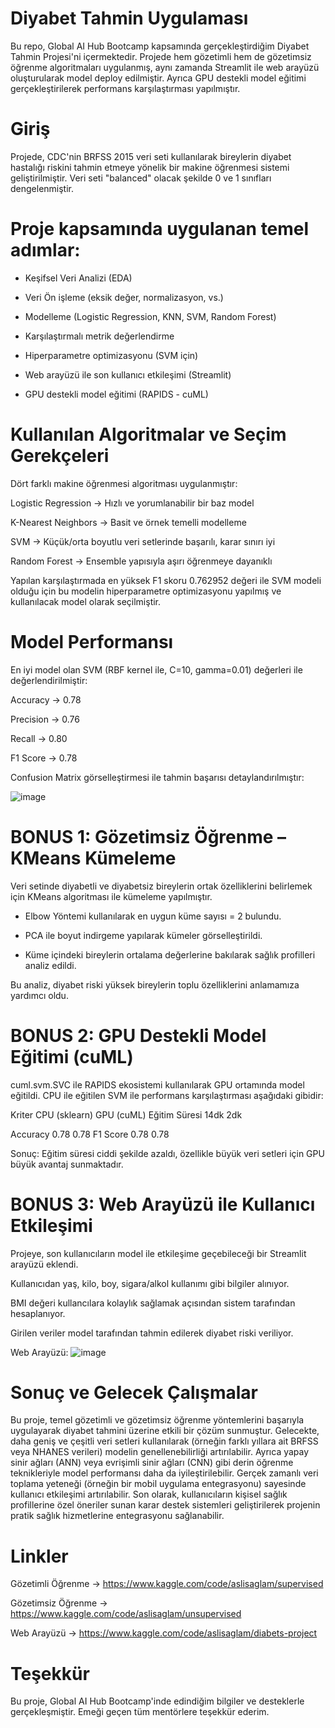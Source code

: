 # Diyabet Tahmin Uygulaması

Bu repo, Global AI Hub Bootcamp kapsamında gerçekleştirdiğim Diyabet Tahmin Projesi'ni içermektedir. Projede hem gözetimli hem de gözetimsiz öğrenme algoritmaları uygulanmış, aynı zamanda Streamlit ile web arayüzü oluşturularak model deploy edilmiştir. Ayrıca GPU destekli model eğitimi gerçekleştirilerek performans karşılaştırması yapılmıştır.

 # Giriş

Projede, CDC'nin BRFSS 2015 veri seti kullanılarak bireylerin diyabet hastalığı riskini tahmin etmeye yönelik bir makine öğrenmesi sistemi geliştirilmiştir. Veri seti "balanced" olacak şekilde 0 ve 1 sınıfları dengelenmiştir.

# Proje kapsamında uygulanan temel adımlar:

- Keşifsel Veri Analizi (EDA)

- Veri Ön işleme (eksik değer, normalizasyon, vs.)

- Modelleme (Logistic Regression, KNN, SVM, Random Forest)

- Karşılaştırmalı metrik değerlendirme

- Hiperparametre optimizasyonu (SVM için)

- Web arayüzü ile son kullanıcı etkileşimi (Streamlit)

- GPU destekli model eğitimi (RAPIDS - cuML)


# Kullanılan Algoritmalar ve Seçim Gerekçeleri

Dört farklı makine öğrenmesi algoritması uygulanmıştır:

Logistic Regression -> Hızlı ve yorumlanabilir bir baz model

K-Nearest Neighbors -> Basit ve örnek temelli modelleme

SVM                 -> Küçük/orta boyutlu veri setlerinde başarılı, karar sınırı iyi

Random Forest       -> Ensemble yapısıyla aşırı öğrenmeye dayanıklı

Yapılan karşılaştırmada en yüksek F1 skoru 0.762952 değeri ile SVM modeli olduğu için bu modelin hiperparametre optimizasyonu yapılmış ve kullanılacak model olarak seçilmiştir.

# Model Performansı

En iyi model olan SVM (RBF kernel ile, C=10, gamma=0.01) değerleri ile değerlendirilmiştir:


Accuracy  -> 0.78

Precision -> 0.76

Recall    -> 0.80

F1 Score  -> 0.78

Confusion Matrix görselleştirmesi ile tahmin başarısı detaylandırılmıştır:

![image](https://github.com/user-attachments/assets/004a7037-5e33-4742-9601-40d861a1410c)


# BONUS 1: Gözetimsiz Öğrenme – KMeans Kümeleme

Veri setinde diyabetli ve diyabetsiz bireylerin ortak özelliklerini belirlemek için KMeans algoritması ile kümeleme yapılmıştır.

- Elbow Yöntemi kullanılarak en uygun küme sayısı = 2 bulundu.

- PCA ile boyut indirgeme yapılarak kümeler görselleştirildi.

- Küme içindeki bireylerin ortalama değerlerine bakılarak sağlık profilleri analiz edildi.

Bu analiz, diyabet riski yüksek bireylerin toplu özelliklerini anlamamıza yardımcı oldu.

# BONUS 2: GPU Destekli Model Eğitimi (cuML)

cuml.svm.SVC ile RAPIDS ekosistemi kullanılarak GPU ortamında model eğitildi. CPU ile eğitilen SVM ile performans karşılaştırması aşağıdaki gibidir:

Kriter               CPU (sklearn)              GPU (cuML)
Eğitim Süresi        14dk                         2dk

Accuracy             0.78                         0.78
F1 Score             0.78                         0.78

Sonuç: Eğitim süresi ciddi şekilde azaldı, özellikle büyük veri setleri için GPU büyük avantaj sunmaktadır.

# BONUS 3: Web Arayüzü ile Kullanıcı Etkileşimi

Projeye, son kullanıcıların model ile etkileşime geçebileceği bir Streamlit arayüzü eklendi.

Kullanıcıdan yaş, kilo, boy, sigara/alkol kullanımı gibi bilgiler alınıyor.

BMI değeri kullancılara kolaylık sağlamak açısından sistem tarafından hesaplanıyor.

Girilen veriler model tarafından tahmin edilerek diyabet riski veriliyor.

Web Arayüzü:
![image](https://github.com/user-attachments/assets/43378f07-ad9a-4ce5-b69a-3eedcf766835)



# Sonuç ve Gelecek Çalışmalar

Bu proje, temel gözetimli ve gözetimsiz öğrenme yöntemlerini başarıyla uygulayarak diyabet tahmini üzerine etkili bir çözüm sunmuştur. Gelecekte, daha geniş ve çeşitli veri setleri kullanılarak (örneğin farklı yıllara ait BRFSS veya NHANES verileri) modelin genellenebilirliği artırılabilir. Ayrıca yapay sinir ağları (ANN) veya evrişimli sinir ağları (CNN) gibi derin öğrenme teknikleriyle model performansı daha da iyileştirilebilir. Gerçek zamanlı veri toplama yeteneği (örneğin bir mobil uygulama entegrasyonu) sayesinde kullanıcı etkileşimi artırılabilir. Son olarak, kullanıcıların kişisel sağlık profillerine özel öneriler sunan karar destek sistemleri geliştirilerek projenin pratik sağlık hizmetlerine entegrasyonu sağlanabilir.

# Linkler
Gözetimli Öğrenme  -> https://www.kaggle.com/code/aslisaglam/supervised

Gözetimsiz Öğrenme -> https://www.kaggle.com/code/aslisaglam/unsupervised

Web Arayüzü        -> https://www.kaggle.com/code/aslisaglam/diabets-project

# Teşekkür

Bu proje, Global AI Hub Bootcamp'inde edindiğim bilgiler ve desteklerle gerçekleşmiştir. Emeği geçen tüm mentörlere teşekkür ederim.

